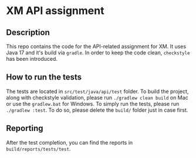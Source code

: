 # XM API assignment
## Description
This repo contains the code for the API-related assignment for XM. It uses Java 17 and it's build via `gradle`. In order to keep the
code clean, `checkstyle` has been introduced.

## How to run the tests
The tests are located in `src/test/java/api/test` folder. To build the project, along with checkstyle validation,
please run `./gradlew clean build` on Mac or use the `gradlew.bat` for Windows. To simply run the tests, please run
`./gradlew :test`. To do so, please delete the `build/` folder just in case first.

## Reporting
After the test completion, you can find the reports in `build/reports/tests/test`.